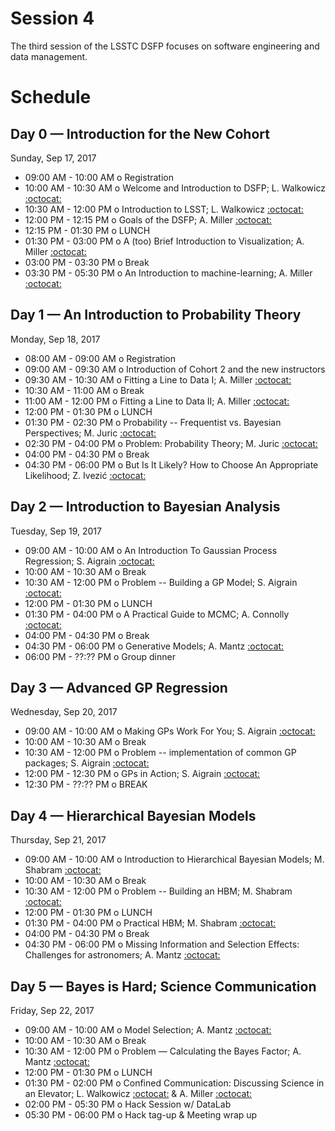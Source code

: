 # Session 4

The third session of the LSSTC DSFP focuses on software engineering and data management.

# Schedule

## Day 0 — Introduction for the New Cohort

Sunday, Sep 17, 2017

 * 09:00 AM - 10:00 AM  o  Registration
 * 10:00 AM - 10:30 AM  o  Welcome and Introduction to DSFP; L. Walkowicz [:octocat:](https://github.com/lmwalkowicz)
 * 10:30 AM - 12:00 PM  o  Introduction to LSST; L. Walkowicz [:octocat:](https://github.com/lmwalkowicz)
 * 12:00 PM - 12:15 PM  o  Goals of the DSFP; A. Miller [:octocat:](https://github.com/adamamiller)
 * 12:15 PM - 01:30 PM  o  LUNCH
 * 01:30 PM - 03:00 PM  o  A (too) Brief Introduction to Visualization; A. Miller [:octocat:](https://github.com/adamamiller)
 * 03:00 PM - 03:30 PM  o  Break
 * 03:30 PM - 05:30 PM  o  An Introduction to machine-learning; A. Miller [:octocat:](https://github.com/adamamiller)

## Day 1 — An Introduction to Probability Theory

Monday, Sep 18, 2017

 * 08:00 AM - 09:00 AM  o  Registration
 * 09:00 AM - 09:30 AM  o  Introduction of Cohort 2 and the new instructors
 * 09:30 AM - 10:30 AM  o  Fitting a Line to Data I; A. Miller [:octocat:](https://github.com/adamamiller)
 * 10:30 AM - 11:00 AM  o  Break
 * 11:00 AM - 12:00 PM  o  Fitting a Line to Data II; A. Miller [:octocat:](https://github.com/adamamiller)
 * 12:00 PM - 01:30 PM  o  LUNCH
 * 01:30 PM - 02:30 PM  o  Probability -- Frequentist vs. Bayesian Perspectives; M. Juric [:octocat:](https://github.com/mjuric)
 * 02:30 PM - 04:00 PM  o  Problem: Probability Theory; M. Juric [:octocat:](https://github.com/mjuric)
 * 04:00 PM - 04:30 PM  o  Break
 * 04:30 PM - 06:00 PM  o  But Is It Likely? How to Choose An Appropriate Likelihood; Z. Ivezić [:octocat:](https://github.com/ivezic)

## Day 2 — Introduction to Bayesian Analysis

Tuesday, Sep 19, 2017

 * 09:00 AM - 10:00 AM  o  An Introduction To Gaussian Process Regression; S. Aigrain [:octocat:](https://github.com/saigrain)
 * 10:00 AM - 10:30 AM  o  Break
 * 10:30 AM - 12:00 PM  o  Problem -- Building a GP Model; S. Aigrain [:octocat:](https://github.com/saigrain)
 * 12:00 PM - 01:30 PM  o  LUNCH
 * 01:30 PM - 04:00 PM  o  A Practical Guide to MCMC; A. Connolly [:octocat:](https://github.com/connolly)
 * 04:00 PM - 04:30 PM  o  Break
 * 04:30 PM - 06:00 PM  o  Generative Models; A. Mantz [:octocat:](https://github.com/abmantz)
 * 06:00 PM - ??:?? PM  o  Group dinner

## Day 3 — Advanced GP Regression

Wednesday, Sep 20, 2017

 * 09:00 AM - 10:00 AM  o  Making GPs Work For You; S. Aigrain [:octocat:](https://github.com/saigrain)
 * 10:00 AM - 10:30 AM  o  Break
 * 10:30 AM - 12:00 PM  o  Problem -- implementation of common GP packages; S. Aigrain [:octocat:](https://github.com/saigrain)
 * 12:00 PM - 12:30 PM  o  GPs in Action; S. Aigrain [:octocat:](https://github.com/saigrain)
 * 12:30 PM - ??:?? PM  o  BREAK

## Day 4 — Hierarchical Bayesian Models

Thursday, Sep 21, 2017

 * 09:00 AM - 10:00 AM  o  Introduction to Hierarchical Bayesian Models; M. Shabram [:octocat:](https://github.com/mshabram)
 * 10:00 AM - 10:30 AM  o  Break
 * 10:30 AM - 12:00 PM  o  Problem -- Building an HBM; M. Shabram [:octocat:](https://github.com/mshabram)
 * 12:00 PM - 01:30 PM  o  LUNCH
 * 01:30 PM - 04:00 PM  o  Practical HBM; M. Shabram [:octocat:](https://github.com/mshabram)
 * 04:00 PM - 04:30 PM  o  Break
 * 04:30 PM - 06:00 PM  o  Missing Information and Selection Effects: Challenges for astronomers; A. Mantz [:octocat:](https://github.com/abmantz)

## Day 5 — Bayes is Hard; Science Communication

Friday, Sep 22, 2017

 * 09:00 AM - 10:00 AM  o  Model Selection; A. Mantz [:octocat:](https://github.com/abmantz)
 * 10:00 AM - 10:30 AM  o  Break
 * 10:30 AM - 12:00 PM  o  Problem — Calculating the Bayes Factor; A. Mantz [:octocat:](https://github.com/abmantz)
 * 12:00 PM - 01:30 PM  o  LUNCH
 * 01:30 PM - 02:00 PM  o  Confined Communication: Discussing Science in an Elevator; L. Walkowicz [:octocat:](https://github.com/lmwalkowicz) & A. Miller [:octocat:](https://github.com/adamamiller)
 * 02:00 PM - 05:30 PM  o  Hack Session w/ DataLab
 * 05:30 PM - 06:00 PM  o  Hack tag-up & Meeting wrap up
